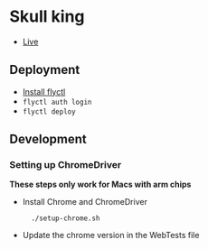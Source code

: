 # Skull king

- [Live](https://skull-king-kt.fly.dev/play)

## Deployment

- [Install flyctl](https://fly.io/docs/hands-on/install-flyctl/)
- `flyctl auth login`
- `flyctl deploy`

## Development

### Setting up ChromeDriver

**These steps only work for Macs with arm chips**

- Install Chrome and ChromeDriver
  ```shell
    ./setup-chrome.sh
  ```
- Update the chrome version in the WebTests file
